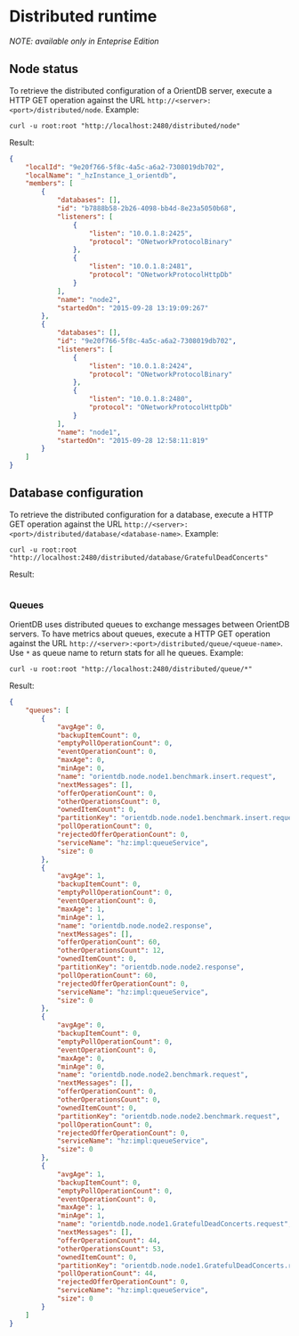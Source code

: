 # Distributed runtime
_NOTE: available only in Enteprise Edition_

## Node status
To retrieve the distributed configuration of a OrientDB server, execute a HTTP GET operation against the URL `http://<server>:<port>/distributed/node`. Example:

    curl -u root:root "http://localhost:2480/distributed/node"

Result:

```json
{
    "localId": "9e20f766-5f8c-4a5c-a6a2-7308019db702",
    "localName": "_hzInstance_1_orientdb",
    "members": [
        {
            "databases": [],
            "id": "b7888b58-2b26-4098-bb4d-8e23a5050b68",
            "listeners": [
                {
                    "listen": "10.0.1.8:2425",
                    "protocol": "ONetworkProtocolBinary"
                },
                {
                    "listen": "10.0.1.8:2481",
                    "protocol": "ONetworkProtocolHttpDb"
                }
            ],
            "name": "node2",
            "startedOn": "2015-09-28 13:19:09:267"
        },
        {
            "databases": [],
            "id": "9e20f766-5f8c-4a5c-a6a2-7308019db702",
            "listeners": [
                {
                    "listen": "10.0.1.8:2424",
                    "protocol": "ONetworkProtocolBinary"
                },
                {
                    "listen": "10.0.1.8:2480",
                    "protocol": "ONetworkProtocolHttpDb"
                }
            ],
            "name": "node1",
            "startedOn": "2015-09-28 12:58:11:819"
        }
    ]
}
```

## Database configuration

To retrieve the distributed configuration for a database, execute a HTTP GET operation against the URL `http://<server>:<port>/distributed/database/<database-name>`. Example:

    curl -u root:root "http://localhost:2480/distributed/database/GratefulDeadConcerts"


Result:

```json
```

### Queues

OrientDB uses distributed queues to exchange messages between OrientDB servers. To have metrics about queues, execute a HTTP GET operation against the URL `http://<server>:<port>/distributed/queue/<queue-name>`. Use `*` as queue name to return stats for all he queues. Example:

    curl -u root:root "http://localhost:2480/distributed/queue/*"


Result:

```json
{
    "queues": [
        {
            "avgAge": 0,
            "backupItemCount": 0,
            "emptyPollOperationCount": 0,
            "eventOperationCount": 0,
            "maxAge": 0,
            "minAge": 0,
            "name": "orientdb.node.node1.benchmark.insert.request",
            "nextMessages": [],
            "offerOperationCount": 0,
            "otherOperationsCount": 0,
            "ownedItemCount": 0,
            "partitionKey": "orientdb.node.node1.benchmark.insert.request",
            "pollOperationCount": 0,
            "rejectedOfferOperationCount": 0,
            "serviceName": "hz:impl:queueService",
            "size": 0
        },
        {
            "avgAge": 1,
            "backupItemCount": 0,
            "emptyPollOperationCount": 0,
            "eventOperationCount": 0,
            "maxAge": 1,
            "minAge": 1,
            "name": "orientdb.node.node2.response",
            "nextMessages": [],
            "offerOperationCount": 60,
            "otherOperationsCount": 12,
            "ownedItemCount": 0,
            "partitionKey": "orientdb.node.node2.response",
            "pollOperationCount": 60,
            "rejectedOfferOperationCount": 0,
            "serviceName": "hz:impl:queueService",
            "size": 0
        },
        {
            "avgAge": 0,
            "backupItemCount": 0,
            "emptyPollOperationCount": 0,
            "eventOperationCount": 0,
            "maxAge": 0,
            "minAge": 0,
            "name": "orientdb.node.node2.benchmark.request",
            "nextMessages": [],
            "offerOperationCount": 0,
            "otherOperationsCount": 0,
            "ownedItemCount": 0,
            "partitionKey": "orientdb.node.node2.benchmark.request",
            "pollOperationCount": 0,
            "rejectedOfferOperationCount": 0,
            "serviceName": "hz:impl:queueService",
            "size": 0
        },
        {
            "avgAge": 1,
            "backupItemCount": 0,
            "emptyPollOperationCount": 0,
            "eventOperationCount": 0,
            "maxAge": 1,
            "minAge": 1,
            "name": "orientdb.node.node1.GratefulDeadConcerts.request",
            "nextMessages": [],
            "offerOperationCount": 44,
            "otherOperationsCount": 53,
            "ownedItemCount": 0,
            "partitionKey": "orientdb.node.node1.GratefulDeadConcerts.request",
            "pollOperationCount": 44,
            "rejectedOfferOperationCount": 0,
            "serviceName": "hz:impl:queueService",
            "size": 0
        }
    ]
}
```
